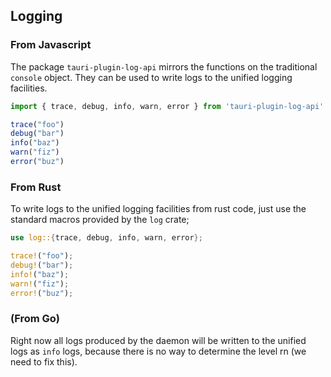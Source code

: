 ## Logging

### From Javascript

The package `tauri-plugin-log-api` mirrors the functions on the traditional `console` object. They can be used to write logs to the unified logging facilities.

```jsx
import { trace, debug, info, warn, error } from 'tauri-plugin-log-api'

trace("foo")
debug("bar")
info("baz")
warn("fiz")
error("buz")
```

### From Rust

To write logs to the unified logging facilities from rust code, just use the standard macros provided by the `log` crate;

```rust
use log::{trace, debug, info, warn, error};

trace!("foo");
debug!("bar");
info!("baz");
warn!("fiz");
error!("buz");
```

### (From Go)

Right now all logs produced by the daemon will be written to the unified logs as `info` logs, because there is no way to determine the level rn (we need to fix this).